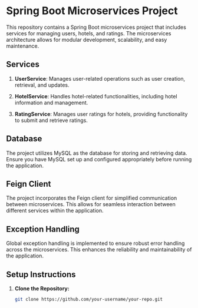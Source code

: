 # Spring Boot Microservices Project

This repository contains a Spring Boot microservices project that includes services for managing users, hotels, and ratings. The microservices architecture allows for modular development, scalability, and easy maintenance.

## Services

1. **UserService**: Manages user-related operations such as user creation, retrieval, and updates.

2. **HotelService**: Handles hotel-related functionalities, including hotel information and management.

3. **RatingService**: Manages user ratings for hotels, providing functionality to submit and retrieve ratings.

## Database

The project utilizes MySQL as the database for storing and retrieving data. Ensure you have MySQL set up and configured appropriately before running the application.

## Feign Client

The project incorporates the Feign client for simplified communication between microservices. This allows for seamless interaction between different services within the application.

## Exception Handling

Global exception handling is implemented to ensure robust error handling across the microservices. This enhances the reliability and maintainability of the application.

## Setup Instructions

1. **Clone the Repository:**
   ```bash
   git clone https://github.com/your-username/your-repo.git
